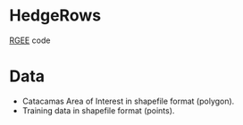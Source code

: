 # HedgeRows

[RGEE](https://github.com/r-spatial/rgee) code

# Data

- Catacamas Area of Interest in shapefile format (polygon).
- Training data in shapefile format (points).
